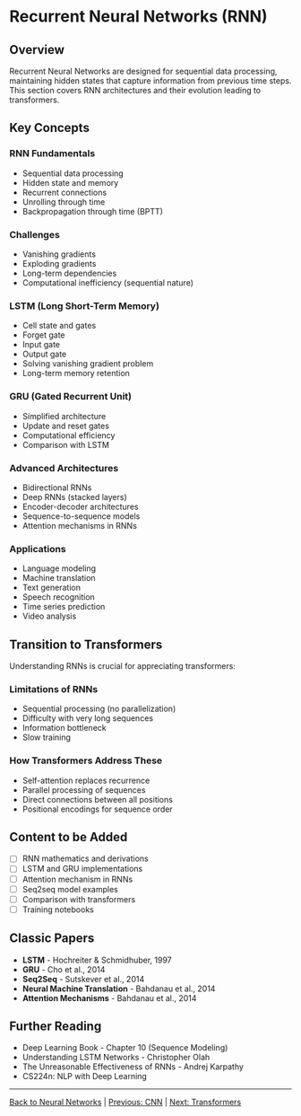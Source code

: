 # Recurrent Neural Networks (RNN)

## Overview

Recurrent Neural Networks are designed for sequential data processing, maintaining hidden states that capture information from previous time steps. This section covers RNN architectures and their evolution leading to transformers.

## Key Concepts

### RNN Fundamentals
- Sequential data processing
- Hidden state and memory
- Recurrent connections
- Unrolling through time
- Backpropagation through time (BPTT)

### Challenges
- Vanishing gradients
- Exploding gradients
- Long-term dependencies
- Computational inefficiency (sequential nature)

### LSTM (Long Short-Term Memory)
- Cell state and gates
- Forget gate
- Input gate
- Output gate
- Solving vanishing gradient problem
- Long-term memory retention

### GRU (Gated Recurrent Unit)
- Simplified architecture
- Update and reset gates
- Computational efficiency
- Comparison with LSTM

### Advanced Architectures
- Bidirectional RNNs
- Deep RNNs (stacked layers)
- Encoder-decoder architectures
- Sequence-to-sequence models
- Attention mechanisms in RNNs

### Applications
- Language modeling
- Machine translation
- Text generation
- Speech recognition
- Time series prediction
- Video analysis

## Transition to Transformers

Understanding RNNs is crucial for appreciating transformers:

### Limitations of RNNs
- Sequential processing (no parallelization)
- Difficulty with very long sequences
- Information bottleneck
- Slow training

### How Transformers Address These
- Self-attention replaces recurrence
- Parallel processing of sequences
- Direct connections between all positions
- Positional encodings for sequence order

## Content to be Added

- [ ] RNN mathematics and derivations
- [ ] LSTM and GRU implementations
- [ ] Attention mechanism in RNNs
- [ ] Seq2seq model examples
- [ ] Comparison with transformers
- [ ] Training notebooks

## Classic Papers

- **LSTM** - Hochreiter & Schmidhuber, 1997
- **GRU** - Cho et al., 2014
- **Seq2Seq** - Sutskever et al., 2014
- **Neural Machine Translation** - Bahdanau et al., 2014
- **Attention Mechanisms** - Bahdanau et al., 2014

## Further Reading

- Deep Learning Book - Chapter 10 (Sequence Modeling)
- Understanding LSTM Networks - Christopher Olah
- The Unreasonable Effectiveness of RNNs - Andrej Karpathy
- CS224n: NLP with Deep Learning

---

[Back to Neural Networks](../README.md) | [Previous: CNN](../cnn/README.md) | [Next: Transformers](../../01-transformers/README.md)
